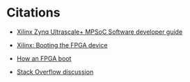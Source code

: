 # Citations

- [Xilinx Zynq Ultrascale+ MPSoC Software developer guide](https://docs.xilinx.com/r/en-US/ug1137-zynq-ultrascale-mpsoc-swdev/Boot-Process-Overview)

- [Xilinx: Booting the FPGA device](https://docs.xilinx.com/r/en-US/ug908-vivado-programming-debugging/Booting-the-FPGA-Device)

- [How an FPGA boot](https://www.youtube.com/watch?v=et0afv_VyIQ)

- [Stack Overflow discussion](https://electronics.stackexchange.com/questions/30105/what-happens-when-an-fpga-is-programmed)
